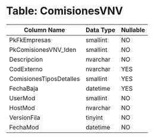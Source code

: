# Table: ComisionesVNV

| Column Name | Data Type | Nullable |
|-------------|-----------|----------|
| PkFkEmpresas | smallint | NO |
| PkComisionesVNV_Iden | smallint | NO |
| Descripcion | nvarchar | NO |
| CodExterno | nvarchar | YES |
| ComisionesTiposDetalles | smallint | YES |
| FechaBaja | datetime | YES |
| UserMod | smallint | NO |
| HostMod | nvarchar | NO |
| VersionFila | tinyint | NO |
| FechaMod | datetime | NO |
